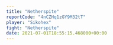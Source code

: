 ```yaml
---
title: "Netherspite"
reportCode: "4nCZHq1zGY9M32tT"
player: "Sikohex"
fight: "Netherspite"
date: 2021-07-01T18:55:15.468000+00:00
---
```

